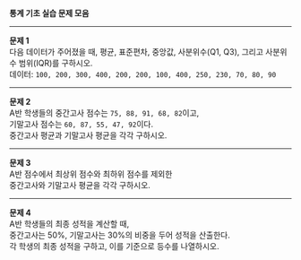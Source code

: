 **통계 기초 실습 문제 모음**

---

**문제 1**  
다음 데이터가 주어졌을 때, 평균, 표준편차, 중앙값, 사분위수(Q1, Q3), 그리고 사분위수 범위(IQR)를 구하시오.  
데이터: `100, 200, 300, 400, 200, 200, 100, 400, 250, 230, 70, 80, 90`

---

**문제 2**  
A반 학생들의 중간고사 점수는 `75, 88, 91, 68, 82`이고,  
기말고사 점수는 `60, 87, 55, 47, 92`이다.  
중간고사 평균과 기말고사 평균을 각각 구하시오.

---

**문제 3**  
A반 점수에서 최상위 점수와 최하위 점수를 제외한  
중간고사와 기말고사 평균을 각각 구하시오.

---

**문제 4**  
A반 학생들의 최종 성적을 계산할 때,  
중간고사는 50%, 기말고사는 30%의 비중을 두어 성적을 산출한다.  
각 학생의 최종 성적을 구하고, 이를 기준으로 등수를 나열하시오.
